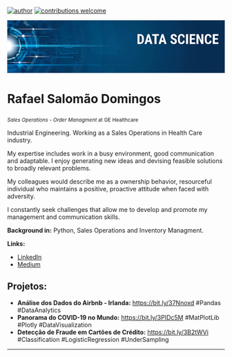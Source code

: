 [![author](https://img.shields.io/badge/author-rafaelsalomao-red.svg)](https://www.linkedin.com/in/rafaelsdomingos/) [![contributions welcome](https://img.shields.io/badge/contributions-welcome-brightgreen.svg?style=flat)](https://github.com/Rafael-Salomao/data_science/issues)

<p align="center">
  <img src="banner.png" >
</p>

# Rafael Salomão Domingos
<sub>*Sales Operations - Order Managment* at GE Healthcare</sub>

Industrial Engineering. 
Working as a Sales Operations in Health Care industry. 

My expertise includes work in a busy environment, good communication and adaptable. 
I enjoy generating new ideas and devising feasible solutions to broadly relevant problems.

My colleagues would describe me as a ownership behavior, resourceful individual who maintains a positive, proactive attitude when faced with adversity.

I constantly seek challenges that allow me to develop and promote my management and communication skills.

**Background in:** Python, Sales Operations and Inventory Managment.

**Links:**
* [LinkedIn](https://www.linkedin.com/in/rafaelsdomingos/)
* [Medium](https://medium.com/@rafael.salomaod96)


## Projetos:

* **Análise dos Dados do Airbnb - Irlanda:** https://bit.ly/37Nnoxd #Pandas #DataAnalytics
* **Panorama do COVID-19 no Mundo:** https://bit.ly/3PIDc5M #MatPlotLib #Plotly #DataVisualization
* **Detecção de Fraude em Cartões de Crédito:** https://bit.ly/3B2tWVi #Classification #LogisticRegression #UnderSampling
---




